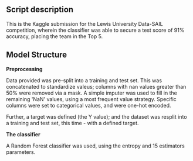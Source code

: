 ## Script description

This is the Kaggle submission for the Lewis University Data-SAIL competition, wherein the classifier was able to secure a test score of 91% accuracy, placing the team in the Top 5. 

## Model Structure
**Preprocessing**

Data provided was pre-split into a training and test set. This was concatenated to standardize valeus; columns with nan values greater than 50% were removed via a mask. 
A simple imputer was used to fill in the remaining 'NaN' values, using a most frequent value strategy. 
Specific columns were set to categorical values, and were one-hot encoded. 

Further, a target was defined (the Y value);  and the dataset was resplit into a training and test set, this time - with a defined target. 

**The classifier**

A Random Forest classifier was used, using the entropy and 15 estimators parameters.

